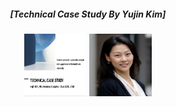 <div style='text-align:center'>
<h5>[Technical Case Study By Yujin Kim]</h5>
<img src="assets/images/Slide-1.jpg" alt="Slide-1" width="100" height="100">
<img src="assets/images/bio-photo.jpg" alt="Bio-Photo" width="100" height="100">
</a>
</div><br><br><br>
